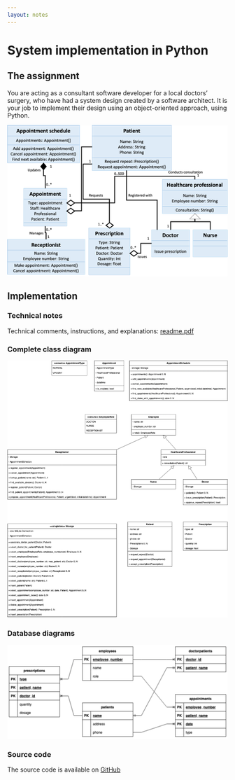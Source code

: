 ```yaml
---
layout: notes
---
```

# System implementation in Python

## The assignment

You are acting as a consultant software developer for a local doctors’ surgery, who have had a system design created by a software architect. It is your job to implement their design using an object-oriented approach, using Python.

<img class="img-responsive" src="design.png" alt="Original design">

## Implementation

### Technical notes

Technical comments, instructions, and explanations: [readme.pdf](readme.pdf)

### Complete class diagram

<img class="img-responsive" src="solution-class.png" alt="Class Diagram">

### Database diagrams

<img class="img-responsive" src="solution-db-design.png" alt="Database Diagram">


### Source code

The source code is available on [GitHub](https://github.com/ros101/healthcare)
